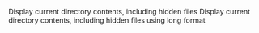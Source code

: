 Display current directory contents, including hidden files
Display current directory contents, including hidden files using long format
